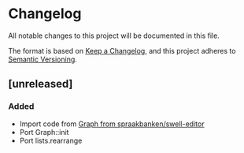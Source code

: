 # Changelog

All notable changes to this project will be documented in this file.

The format is based on [Keep a Changelog](https://keepachangelog.com/en/1.1.0/),
and this project adheres to [Semantic Versioning](https://semver.org/spec/v2.0.0.html).

## [unreleased]

### Added

- Import code from [Graph from spraakbanken/swell-editor](https://github.com/spraakbanken/swell-editor)
- Port Graph::init
- Port lists.rearrange

<!-- generated by git-cliff -->

